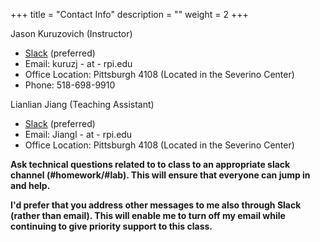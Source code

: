 +++
title = "Contact Info"
description = ""
weight = 2
+++

Jason Kuruzovich (Instructor)

- [Slack](@jason_kuruzovich) (preferred)
- Email: kuruzj - at - rpi.edu
- Office Location: Pittsburgh 4108 (Located in the Severino Center)
- Phone: 518-698-9910

Lianlian Jiang  (Teaching Assistant)
- [Slack](@Lianlian_Jiang) (preferred)
- Email: Jiangl - at - rpi.edu
- Office Location: Pittsburgh 4108 (Located in the Severino Center)

**Ask technical questions related to to class to an appropriate slack channel (#homework/#lab). This will ensure that everyone can jump in and help.**

**I'd prefer that you address other messages to me also through Slack (rather than email).  This will enable me to turn off my email while continuing to give priority support to this class.**
